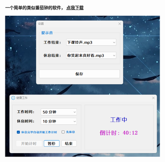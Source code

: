 **一个简单的类似番茄钟的软件， [点我下载](https://gitee.com/easecat_gitee/Timer/releases/tag/Timer)**<br/><br/>
![输入图片说明](images/image.png)